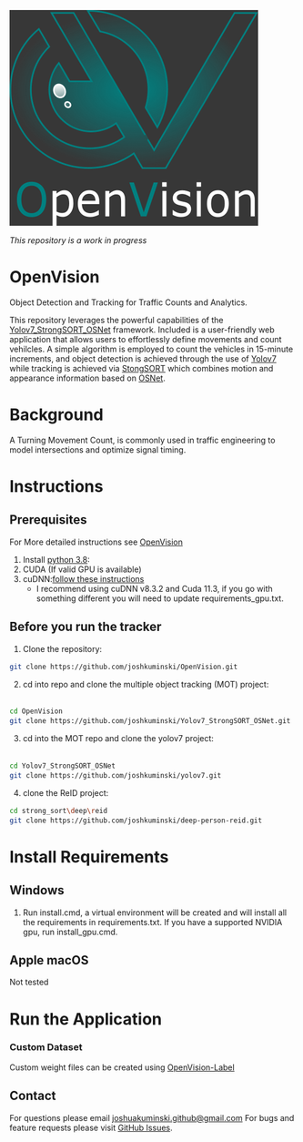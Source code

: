![OpenVision](https://github.com/joshkuminski/OpenVision/blob/main/Open-Vision/static/img/OVicon_1.png)

_This repository is a work in progress_

# OpenVision
Object Detection and Tracking for Traffic Counts and Analytics.

This repository leverages the powerful capabilities of the [Yolov7_StrongSORT_OSNet](https://github.com/mikel-brostrom/Yolov7_StrongSORT_OSNet) framework. Included is a user-friendly web application that allows users to effortlessly define movements and count vehilcles. A simple algorithm is employed to count the vehicles in 15-minute increments, and object detection is achieved through the use of [Yolov7](https://github.com/WongKinYiu/yolov7) while tracking is achieved via [StongSORT](https://github.com/dyhBUPT/StrongSORT) which combines motion and appearance information based on [OSNet](https://github.com/KaiyangZhou/deep-person-reid). 

# Background
A Turning Movement Count, is commonly used in traffic engineering to model intersections and optimize signal timing.

# Instructions
## Prerequisites
For More detailed instructions see [OpenVision]()
1. Install [python 3.8](https://www.python.org/downloads/release/python-380/):
2. CUDA (If valid GPU is available)
3. cuDNN:[follow these instructions](https://docs.nvidia.com/deeplearning/cudnn/install-guide/index.html#install-windows)
   - I recommend using cuDNN v8.3.2 and Cuda 11.3, if you go with something different you will need to update requirements_gpu.txt.


## Before you run the tracker

1. Clone the repository:
```bash
git clone https://github.com/joshkuminski/OpenVision.git
```

2. cd into repo and clone the multiple object tracking (MOT) project:
```bash

cd OpenVision
git clone https://github.com/joshkuminski/Yolov7_StrongSORT_OSNet.git

```

3. cd into the MOT repo and clone the yolov7 project:
```bash

cd Yolov7_StrongSORT_OSNet
git clone https://github.com/joshkuminski/yolov7.git

```

4. clone the ReID project:
```bash
cd strong_sort\deep\reid
git clone https://github.com/joshkuminski/deep-person-reid.git
```

# Install Requirements 
## Windows
1. Run install.cmd, a virtual environment will be created and will install all the requirements in requirements.txt. 
If you have a supported NVIDIA gpu, run install_gpu.cmd.   

## Apple macOS
Not tested

# Run the Application

### Custom Dataset
Custom weight files can be created using [OpenVision-Label]()


## Contact 
For questions please email joshuakuminski.github@gmail.com
For bugs and feature requests please visit [GitHub Issues](https://github.com/joshkuminski/Turning_Movement_Counter_Yolov7_StrongSort_OSNet/issues).

